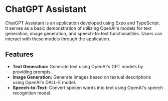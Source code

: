 # ChatGPT Assistant                   
                     
ChatGPT Assistant is an application developed using Expo and TypeScript. It serves as a basic demonstration of utilizing OpenAI's models for text generation, image generation, and speech-to-text functionalities. Users can interact with these models through the application. 
  
## Features       
        
- **Text Generation:** Generate text using OpenAI's GPT models by providing prompts.
- **Image Generation:** Generate images based on textual descriptions using OpenAI's DALL-E model.
- **Speech-to-Text:** Convert spoken words into text using OpenAI's speech recognition model.
 
   
